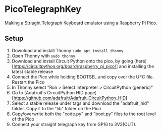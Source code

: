 # PicoTelegraphKey
Making a Striaght Telegraph Keyboard emulator using a Raspberry Pi Pico.

## Setup
1) Download and install Thonny `sudo apt install thonny`
2) Open Thonny with `sudo thonny`
3) Download and install Circuit Python onto the pico, by going (here) [https://circuitpython.org/board/raspberry_pi_pico/] and installing the latest stable release
4) Connect the Pico while holding BOOTSEL and copy over the UFC file. Restart the Pico
5) In Thonny select "Run > Select Interpreter > CircuitPython (generic)"
6) Go to (Adafruit's CircuitPython HID page) [https://github.com/adafruit/Adafruit_CircuitPython_HID]
7) Select a stable release under tags and download the "adafruit_hid" folder. Copy it to the "lib" folder on the Pico
8) Copy/overwrite both the "code.py" and "boot.py" files to the root level of the Pico
9) Connect your straight telegraph key from GP16 to 3V3(OUT).



